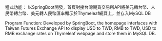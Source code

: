 程式功能：
以SpringBoot開發，首頁對接台灣期貨交易所API將美元轉台幣、人民幣轉台幣、美元轉人民幣匯率顯示於Thymeleaf網頁上，並存入MySQL DB


Program Function: 
Developed by SpringBoot, the homepage interfaces with Taiwan Futures Exchange API to display USD to TWD, RMB to TWD, USD to RMB exchange rates on Thymeleaf webpage and store them in MySQL DB.
